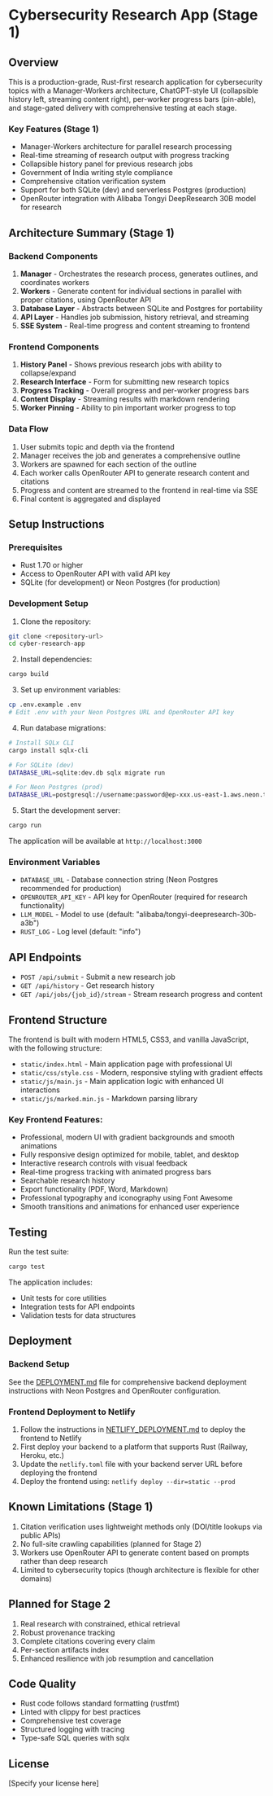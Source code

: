 # Cybersecurity Research App (Stage 1)

## Overview
This is a production-grade, Rust-first research application for cybersecurity topics with a Manager-Workers architecture, ChatGPT-style UI (collapsible history left, streaming content right), per-worker progress bars (pin-able), and stage-gated delivery with comprehensive testing at each stage.

### Key Features (Stage 1)
- Manager-Workers architecture for parallel research processing
- Real-time streaming of research output with progress tracking
- Collapsible history panel for previous research jobs
- Government of India writing style compliance
- Comprehensive citation verification system
- Support for both SQLite (dev) and serverless Postgres (production)
- OpenRouter integration with Alibaba Tongyi DeepResearch 30B model for research

## Architecture Summary (Stage 1)

### Backend Components
1. **Manager** - Orchestrates the research process, generates outlines, and coordinates workers
2. **Workers** - Generate content for individual sections in parallel with proper citations, using OpenRouter API
3. **Database Layer** - Abstracts between SQLite and Postgres for portability
4. **API Layer** - Handles job submission, history retrieval, and streaming
5. **SSE System** - Real-time progress and content streaming to frontend

### Frontend Components
1. **History Panel** - Shows previous research jobs with ability to collapse/expand
2. **Research Interface** - Form for submitting new research topics
3. **Progress Tracking** - Overall progress and per-worker progress bars
4. **Content Display** - Streaming results with markdown rendering
5. **Worker Pinning** - Ability to pin important worker progress to top

### Data Flow
1. User submits topic and depth via the frontend
2. Manager receives the job and generates a comprehensive outline
3. Workers are spawned for each section of the outline
4. Each worker calls OpenRouter API to generate research content and citations
5. Progress and content are streamed to the frontend in real-time via SSE
6. Final content is aggregated and displayed

## Setup Instructions

### Prerequisites
- Rust 1.70 or higher
- Access to OpenRouter API with valid API key
- SQLite (for development) or Neon Postgres (for production)

### Development Setup

1. Clone the repository:
```bash
git clone <repository-url>
cd cyber-research-app
```

2. Install dependencies:
```bash
cargo build
```

3. Set up environment variables:
```bash
cp .env.example .env
# Edit .env with your Neon Postgres URL and OpenRouter API key
```

4. Run database migrations:
```bash
# Install SQLx CLI
cargo install sqlx-cli

# For SQLite (dev)
DATABASE_URL=sqlite:dev.db sqlx migrate run

# For Neon Postgres (prod)
DATABASE_URL=postgresql://username:password@ep-xxx.us-east-1.aws.neon.tech/dbname sqlx migrate run
```

5. Start the development server:
```bash
cargo run
```

The application will be available at `http://localhost:3000`

### Environment Variables
- `DATABASE_URL` - Database connection string (Neon Postgres recommended for production)
- `OPENROUTER_API_KEY` - API key for OpenRouter (required for research functionality)
- `LLM_MODEL` - Model to use (default: "alibaba/tongyi-deepresearch-30b-a3b")
- `RUST_LOG` - Log level (default: "info")

## API Endpoints

- `POST /api/submit` - Submit a new research job
- `GET /api/history` - Get research history
- `GET /api/jobs/{job_id}/stream` - Stream research progress and content

## Frontend Structure

The frontend is built with modern HTML5, CSS3, and vanilla JavaScript, with the following structure:

- `static/index.html` - Main application page with professional UI
- `static/css/style.css` - Modern, responsive styling with gradient effects
- `static/js/main.js` - Main application logic with enhanced UI interactions
- `static/js/marked.min.js` - Markdown parsing library

### Key Frontend Features:
- Professional, modern UI with gradient backgrounds and smooth animations
- Fully responsive design optimized for mobile, tablet, and desktop
- Interactive research controls with visual feedback
- Real-time progress tracking with animated progress bars
- Searchable research history
- Export functionality (PDF, Word, Markdown)
- Professional typography and iconography using Font Awesome
- Smooth transitions and animations for enhanced user experience

## Testing

Run the test suite:
```bash
cargo test
```

The application includes:
- Unit tests for core utilities
- Integration tests for API endpoints
- Validation tests for data structures

## Deployment

### Backend Setup
See the [DEPLOYMENT.md](./DEPLOYMENT.md) file for comprehensive backend deployment instructions with Neon Postgres and OpenRouter configuration.

### Frontend Deployment to Netlify
1. Follow the instructions in [NETLIFY_DEPLOYMENT.md](./NETLIFY_DEPLOYMENT.md) to deploy the frontend to Netlify
2. First deploy your backend to a platform that supports Rust (Railway, Heroku, etc.)
3. Update the `netlify.toml` file with your backend server URL before deploying the frontend
4. Deploy the frontend using: `netlify deploy --dir=static --prod`

## Known Limitations (Stage 1)

1. Citation verification uses lightweight methods only (DOI/title lookups via public APIs)
2. No full-site crawling capabilities (planned for Stage 2)
3. Workers use OpenRouter API to generate content based on prompts rather than deep research
4. Limited to cybersecurity topics (though architecture is flexible for other domains)

## Planned for Stage 2

1. Real research with constrained, ethical retrieval
2. Robust provenance tracking
3. Complete citations covering every claim
4. Per-section artifacts index
5. Enhanced resilience with job resumption and cancellation

## Code Quality

- Rust code follows standard formatting (rustfmt)
- Linted with clippy for best practices
- Comprehensive test coverage
- Structured logging with tracing
- Type-safe SQL queries with sqlx

## License

[Specify your license here]